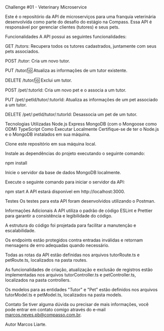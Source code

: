 Challenge #01 - Veterinary Microservice

Este é o repositório da API de microserviços para uma franquia veterinária desenvolvida como parte do desafio do estágio na Compass. Essa API é responsável por gerenciar clientes (tutores) e seus pets.

Funcionalidades
A API possui as seguintes funcionalidades:

GET /tutors: Recupera todos os tutores cadastrados, juntamente com seus pets associados.

POST /tutor: Cria um novo tutor.

PUT /tutor/:id: Atualiza as informações de um tutor existente.

DELETE /tutor/:id: Exclui um tutor.

POST /pet/:tutorId: Cria um novo pet e o associa a um tutor.

PUT /pet/:petId/tutor/:tutorId: Atualiza as informações de um pet associado a um tutor.

DELETE /pet/:petId/tutor/:tutorId: Desassocia um pet de um tutor.

Tecnologias Utilizadas
Node.js
Express
MongoDB (com o Mongoose como ODM)
TypeScript
Como Executar Localmente
Certifique-se de ter o Node.js e o MongoDB instalados em sua máquina.

Clone este repositório em sua máquina local.

Instale as dependências do projeto executando o seguinte comando:

npm install

Inicie o servidor da base de dados MongoDB localmente.

Execute o seguinte comando para iniciar o servidor da API:

npm start
A API estará disponível em http://localhost:3000.

Testes
Os testes para esta API foram desenvolvidos utilizando o Postman.

Informações Adicionais
A API utiliza o padrão de código ESLint e Prettier para garantir a consistência e legibilidade do código.

A estrutura do código foi projetada para facilitar a manutenção e escalabilidade.

Os endpoints estão protegidos contra entradas inválidas e retornam mensagens de erro adequadas quando necessário.

Todas as rotas da API estão definidas nos arquivos tutorRoute.ts e petRoute.ts, localizados na pasta routes.

As funcionalidades de criação, atualização e exclusão de registros estão implementadas nos arquivos tutorController.ts e petController.ts, localizados na pasta controllers.

Os modelos para as entidades "Tutor" e "Pet" estão definidos nos arquivos tutorModel.ts e petModel.ts, localizados na pasta models.



Contato
Se tiver alguma dúvida ou precisar de mais informações, você pode entrar em contato comigo através do e-mail marcos.neves.pb@compasso.com.br.

Autor
Marcos Liarte.
